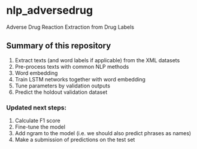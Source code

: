 # nlp_adversedrug
Adverse Drug Reaction Extraction from Drug Labels

## Summary of this repository
1. Extract texts (and word labels if applicable) from the XML datasets
2. Pre-process texts with common NLP methods
3. Word embedding
4. Train LSTM networks together with word embedding
5. Tune parameters by validation outputs
6. Predict the holdout validation dataset

### Updated next steps:
1. Calculate F1 score
2. Fine-tune the model
3. Add ngram to the model (i.e. we should also predict phrases as names)
4. Make a submission of predictions on the test set
